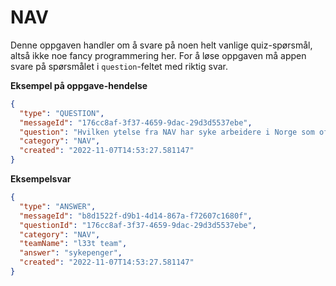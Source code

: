 # NAV

Denne oppgaven handler om å svare på noen helt vanlige quiz-spørsmål, altså ikke noe fancy programmering her. For å løse
oppgaven må appen svare på spørsmålet i `question`-feltet med riktig svar.

**Eksempel på oppgave-hendelse**

```json
{
  "type": "QUESTION",
  "messageId": "176cc8af-3f37-4659-9dac-29d3d5537ebe",
  "question": "Hvilken ytelse fra NAV har syke arbeidere i Norge som oftest rett på?",
  "category": "NAV",
  "created": "2022-11-07T14:53:27.581147"
}
```

**Eksempelsvar**

```json
{
  "type": "ANSWER",
  "messageId": "b8d1522f-d9b1-4d14-867a-f72607c1680f",
  "questionId": "176cc8af-3f37-4659-9dac-29d3d5537ebe",
  "category": "NAV",
  "teamName": "l33t team",
  "answer": "sykepenger",
  "created": "2022-11-07T14:53:27.581147"
}
```
